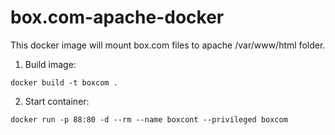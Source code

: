 # box.com-apache-docker

This docker image will mount box.com files to apache /var/www/html folder.

1. Build image:

`docker build -t boxcom .`

2. Start container:

`docker run -p 88:80 -d --rm --name boxcont --privileged boxcom`
